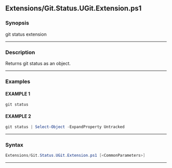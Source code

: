 
Extensions/Git.Status.UGit.Extension.ps1
----------------------------------------
### Synopsis
git status extension

---
### Description

Returns git status as an object.

---
### Examples
#### EXAMPLE 1
```PowerShell
git status
```

#### EXAMPLE 2
```PowerShell
git status | Select-Object -ExpandProperty Untracked
```

---
### Syntax
```PowerShell
Extensions/Git.Status.UGit.Extension.ps1 [<CommonParameters>]
```
---


